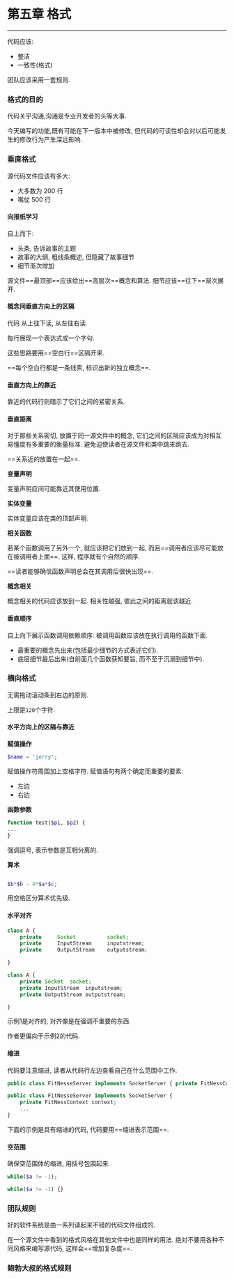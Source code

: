 # 第五章 格式

---

代码应该:

* 整洁
* 一致性(格式)

团队应该采用一套规则.

### 格式的目的

代码关乎沟通,沟通是专业开发者的头等大事.

今天编写的功能,既有可能在下一版本中被修改, 但代码的可读性却会对以后可能发生的修改行为产生深远影响.

### 垂直格式

源代码文件应该有多大:

* 大多数为 200 行
* 嘴仗 500 行

#### 向报纸学习

自上而下:

* 头条, 告诉故事的主题
* 故事的大纲, 粗线条概述, 但隐藏了故事细节
* 细节渐次增加

源文件==最顶部==应该给出==高层次==概念和算法. 细节应该==往下==渐次展开.

#### 概念间垂直方向上的区隔

代码 从上往下读, 从左往右读.

每行展现一个表达式或一个字句.

这些思路要用==空白行==区隔开来.

==每个空白行都是一条线索, 标识出新的独立概念==.

#### 垂直方向上的靠近

靠近的代码行则暗示了它们之间的紧密关系.

#### 垂直距离

对于那些关系密切, 放置于同一源文件中的概念, 它们之间的区隔应该成为对相互易懂度有多重要的衡量标准. 避免迫使读者在源文件和类中跳来跳去.

==关系近的放置在一起==.

**变量声明**

变量声明应间可能靠近其使用位置. 

**实体变量**

实体变量应该在类的顶部声明.

**相关函数**

若某个函数调用了另外一个, 就应该把它们放到一起, 而且==调用者应该尽可能放在被调用者上面==. 这样, 程序就有个自然的顺序.

==读者能够确信函数声明总会在其调用后很快出现==.

**概念相关**

概念相关的代码应该放到一起. 相关性越强, 彼此之间的距离就该越近.

#### 垂直顺序

自上向下展示函数调用依赖顺序: 被调用函数应该放在执行调用的函数下面.

* 最重要的概念先出来(包括最少细节的方式表述它们).
* 底层细节最后出来(自前面几个函数获知要旨, 而不至于沉溺到细节中).

### 横向格式

无需拖动滚动条到右边的原则.

上限是`120`个字符.

#### 水平方向上的区隔与靠近

**赋值操作**

```php
$name = 'jerry';
```

赋值操作符周围加上空格字符. 赋值语句有两个确定而重要的要素:

* 左边
* 右边

**函数参数**

```php
function test($p1, $p2) {
...
}
```

强调逗号, 表示参数是互相分离的.

**算术**

```php

$b*$b - 4*$a*$c;

```

用空格区分算术优先级.

#### 水平对齐

```php
class A {
	private 	Socket			socket;
	private 	InputStream		inputstream;
	private 	OutputStream	outputstream;

}
```

```php
class A {
	private Socket	socket;
	private InputStream	 inputstream;
	private OutputStream outputstream;

}
```

示例1是对齐的, 对齐像是在强调不重要的东西. 

作者更偏向于示例2的代码.

#### 缩进

代码要注意缩进, 读者从代码行左边查看自己在什么范围中工作.

```php
public class FitNesseServer implements SocketServer { private FitNessContext context;....
```

```php
public class FitNesseServer implements SocketServer {
	private FitNessContext context;
	...
}
```

下面的示例是具有缩进的代码, 代码要用==缩进表示范围==.

#### 空范围

确保空范围体的缩进, 用括号包围起来.

```php
while($a != -1);

while($a != -1) {}
```

### 团队规则

好的软件系统是由一系列读起来不错的代码文件组成的.

在一个源文件中看到的格式风格在其他文件中也是同样的用法. 绝对不要用各种不同风格来编写源代码, 这样会==增加复杂度==.

### 鲍勃大叔的格式规则


